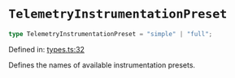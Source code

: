 # `TelemetryInstrumentationPreset`

```ts
type TelemetryInstrumentationPreset = "simple" | "full";
```

Defined in: [types.ts:32](https://github.com/adobe/aio-lib-telemetry/blob/ff54ba0c9f0266286f4859c4aab049b808a70c73/source/types.ts#L32)

Defines the names of available instrumentation presets.
